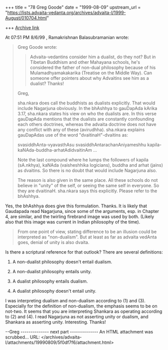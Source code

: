 +++
title = "78 Greg Goode"
date = "1999-08-09"
upstream_url = "https://lists.advaita-vedanta.org/archives/advaita-l/1999-August/010704.html"

+++
[Archive link](https://lists.advaita-vedanta.org/archives/advaita-l/1999-August/010704.html)

At 07:51 PM 8/6/99 , Ramakrishnan Balasubramanian wrote:
>Greg Goode <goode at DPW.COM> wrote:
>
> > Advaita-vedantins consider him a dualist, do they not?  But in
>Tibetan
> > Buddhism and other Mahayana schools, he's considered the father of
>non-dual
> > philosophy because of his Mulamadhyamakakarika (Treatise on the
>Middle
> > Way).  Can someone offer pointers about why Advaitins see him as a
> > dualist?  Thanks!
>
>Greg,
>
>sha.nkara does call the buddhists as dualists explicitly. That would
>include Nagarjuna obviously.  In the bhAshhya to gauDapAda kArika
>3.17, sha.nkara states his view on who the dualists are. In this verse
>gauDapAda mentions that the dualists are constantly confounding each
>others doctrines, whereas the advaita doctrine does not have any
>conflict with any of these (avirudhha). sha.nkara explains gauDapAdas
>use of the word "dvaitinaH"-dvaitins as:
>
>svasiddhAnta-vyavasthAsu svasiddhAntarachanAniyameshhu
>kapila-kaNAda-buddha-arhatAdidvaitinAm ...
>
>Note the last compound where he lumps the followers of kapila
>(sA.nkhya), kaNAda (vaisheshhika logicians), buddha and arhat (jains)
>as dvaitins. So there is no doubt that would include Nagarjuna also.
>
>The reason is also given in the same place. All these schools do not
>believe in "unity" of the self, or seeing the same self in everyone.
>So they are dvaitinaH. sha.nkara says this explicitly. Please refer to
>the bhAshhya.


Yes, the bhAshhya does give this formulation.  Thanks.  It is likely that
Gaudapada read Nagarjuna, since some of the arguments, esp. in Chapter 4,
are similar, and the twirling firebrand image was used by both.  (Likely
also that this image was current in Indian philosophy of the time).

 >From one point of view, stating difference to be an illusion could be
>interpreted as "non-dualism". But at least as far as advaita vedAnta
>goes, denial of unity is also dvaita.

Is there a scriptural reference for that outlook?  There are several
definitions:

1. A non-dualist philosophy doesn't entail dualism.
2. A non-dualist philosophy entails unity.

3. A dualist philosophy entails dualism.
4. A dualist philosophy doesn't entail unity.

I was interpreting dualism and non-dualism according to (1) and
(3).  Especially for the definition of non-dualism, the emphasis seems to
be on not-two. It seems that you are interpreting Shankara as operating
according to (2) and (4).  I read Nagarjuna as not asserting unity or
dualism, and Shankara as asserting unity.  Interesting.  Thanks!

--Greg
-------------- next part --------------
An HTML attachment was scrubbed...
URL: </archives/advaita-l/attachments/19990809/5f0df7f6/attachment.html>

